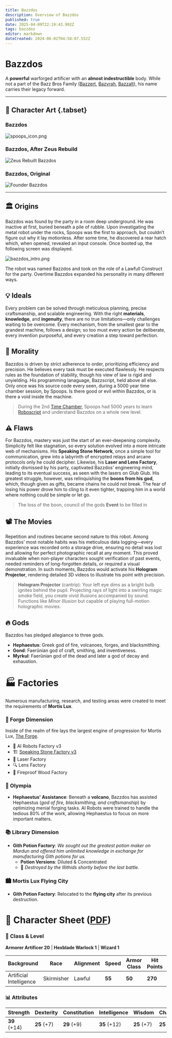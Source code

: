```yaml
---
title: Bazzdos
description: Overview of Bazzdos
published: true
date: 2025-04-09T22:19:43.992Z
tags: bazzdos
editor: markdown
dateCreated: 2024-06-02T04:58:07.552Z
---
```


# Bazzdos

A **powerful** warforged artificer with an **almost indestructible** body. While not a part of the Bazz Bros Family ([Bazzert](/characters/bazzert), [Bazvrah](/characters/Bazvrah), [Bazzalt](/characters/Bazzalt)), his name carries their legacy forward.

---

## 📜 Character Art {.tabset}
### Bazzdos
![spoops_icon.png](/characters/bazzert/img3.png)

### Bazzdos, After Zeus Rebuild
![Zeus Rebuilt Bazzdos](/characters/bazzert/img2.png)

### Bazzdos, Original
![Founder Bazzdos](/characters/bazzert/img1.png)

---

## 🏛️ Origins
Bazzdos was found by the party in a room deep underground. He was inactive at first, buried beneath a pile of rubble. Upon investigating the metal robot under the rocks, Spoops was the first to approach, but couldn’t figure out why it lay motionless. After some time, he discovered a rear hatch which, when opened, revealed an input console. Once booted up, the following screen was displayed.

![bazzdos_intro.png](/characters/bazzert/bazzdos_intro.png)

The robot was named Bazzdos and took on the role of a Lawfull Construct for the party. Overtime Bazzdos expanded his personality in many different ways.

## 💡 Ideals  
Every problem can be solved through meticulous planning, precise craftsmanship, and scalable engineering. With the right **materials**, **knowledge**, and **ingenuity**, there are no true limitations—only challenges waiting to be overcome. Every mechanism, from the smallest gear to the grandest machine, follows a design; so too must every action be deliberate, every invention purposeful, and every creation a step toward perfection.  

## 🤖 Morality
Bazzdos is driven by strict adherence to order, prioritizing efficiency and precision. He believes every task must be executed flawlessly. He respects rules as the foundation of stability, though his view of law is rigid and unyielding. His programming lanaguage, Bazzscript, held above all else. Only once was his source code every seen, during a 5000 year time chamber session, by Spoops. Is there good or evil within Bazzdos, or is there a void inside the machine.

> During the 2nd [Time Chamber](/Events/Time-Chambers), Spoops had 5000 years to learn [Roboscript](/systems/Roboscript) and understand Bazzdos on a whole new level.

## ⚠️ Flaws  
For Bazzdos, mastery was just the start of an ever-deepening complexity. Simplicity felt like stagnation, so every solution evolved into a more intricate web of mechanisms. His **Speaking Stone Network**, once a simple tool for communication, grew into a labyrinth of encrypted relays and arcane protocols only he could decipher. Likewise, his **Laser and Lens Factory**, initially dismissed by his party, captivated Bazzdos' engineering mind, leading to its eventual success, as seen with the lasers on Glub Glub. His greatest struggle, however, was relinquishing the **boons from his god**, which, though given as gifts, became chains he could not break. The fear of losing his power drove him to cling to it even tighter, trapping him in a world where nothing could be simple or let go.

> The loss of the boon, council of the gods **Event** to be filled in

## 📽️ The Movies  
Repetition and routines became second nature to this robot. Among Bazzdos' most notable habits was his meticulous data logging—every experience was recorded onto a storage drive, ensuring no detail was lost and allowing for perfect photographic recall at any moment. This proved invaluable when non-player characters sought verification of past events, needed reminders of long-forgotten details, or required a visual demonstration. In such moments, Bazzdos would activate his **Hologram Projector**, rendering detailed 3D videos to illustrate his point with precision.  

> **Hologram Projector** (cantrip): Your left eye dims as a bright bulb ignites behind the pupil. Projecting rays of light into a swirling magic smoke field, you create vivid illusions accompanied by sound. Functions like *Minor Illusion* but capable of playing full-motion holographic movies.

## 🔥 Gods
Bazzdos has pledged allegiance to three gods.
- **Hephaestus**: Greek god of fire, volcanoes, forges, and blacksmithing.
- **Gond**:  Faerûnian god of craft, smithing, and inventiveness.
- **Myrkul**: Faerûnian god of the dead and later a god of decay and exhaustion.

# 🏭 Factories

Numerous manufacturing, research, and testing areas were created to meet the requirements of **Mortis Lux**.

### 🌌 Forge Dimension
Inside of the realm of fire lays the largest engine of progression for Mortis Lux, [The Forge](/locations/Forge-Dimension).
- 🤖 AI Robots Factory v3
- 🏗️ [Speaking Stone Factory v3](/locations/Forge-Dimension#speaking-stone-factory-v3)
- 🔫 Laser Factory
- 🔍 Lens Factory
- 🌲 Fireproof Wood Factory

### 🌋 Olympia 
- **Hephaestus' Assistance**: Beneath a **volcano**, Bazzdos has assisted Hephaestus (*god of fire, blacksmithing, and craftsmanship*) by optimizing menial forging tasks. AI Robots were trained to handle the tedious 80% of the work, allowing Hephaestus to focus on more important matters.

### 📚 Library Dimension
- **Gith Potion Factory**: *We sought out the greatest potion maker on Mardun and offered him unlimited knowledge in exchange for manufacturing Gith potions for us.*  
  - **Potion Versions**: Diluted & Concentrated  
  - 🛑 *Destroyed by the Illithids shortly before the last battle.*

### 🏙️ Mortis Lux Flying City
- **Gith Potion Factory**: Relocated to the **flying city** after its previous destruction.

# 📜 Character Sheet ([PDF](/characters/bazzert/bazzdos___roll20_characters.pdf))

### 🏹 **Class & Level**
**Armorer Artificer 20** | **Hexblade Warlock 1** | **Wizard 1**

| **Background** | **Race** | **Alignment** | **Speed** | **Armor Class** | **Hit Points** | **Initiative** |
| --- | --- | --- | --- | --- | --- | --- |
| Artificial Intelligence | Skirmisher | Lawful | **55** | **50** | **270** | **+7.25** |

### 📊 **Attributes**
| **Strength** | **Dexterity** | **Constitution** | **Intelligence** | **Wisdom** | **Charisma** |
| --- | --- | --- | --- | --- | --- |
| **39** (+14) | **25** (+7) | **29** (+9) | **35** (+12) | **25** (+7) | **25** (+7) |
